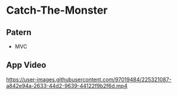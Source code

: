 # Catch-The-Monster

## Patern
- MVC

## App Video


https://user-images.githubusercontent.com/97019484/225321087-a842e94a-2633-44d2-9639-44122f9b2f6d.mp4


